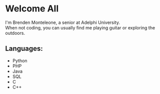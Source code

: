 # Welcome All 

I'm Brenden Monteleone, a senior at Adelphi University.  
When not coding, you can usually find me playing guitar or exploring the outdoors.


## Languages:

* Python
* PHP
* Java
* SQL
* C
* C++

